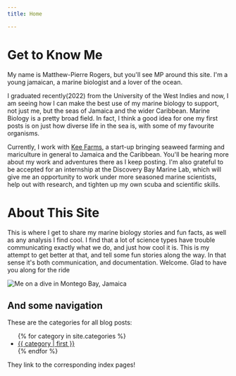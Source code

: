 ```yaml
---
title: Home

---
```

# Get to Know Me

My name is Matthew-Pierre Rogers, but you'll see MP around this site.
I'm a young jamaican, a marine biologist and a lover of the ocean.

I graduated recently(2022) from the University of the West Indies and now, I am seeing how I can make the best use of my marine biology to support, not just me, but the seas of Jamaica and the wider Caribbean.
Marine Biology is a pretty broad field. In fact, I think a good idea for one my first posts is on just how diverse life in the sea is, with some of my favourite organisms.

Currently, I work with [Kee Farms](https://www.keefarms.com/), a start-up bringing seaweed farming and mariculture in general to Jamaica and the Caribbean. 
You'll be hearing more about my work and adventures there as I keep posting. I'm also grateful to be accepted for an internship at the Discovery Bay Marine Lab, 
which will give me an opportunity to work under more seasoned marine scientists, help out with research, and tighten up my own scuba and scientific skills. 

# About This Site
This is where I get to share my marine biology stories and fun facts, as well as any analysis I find cool. I find that a lot of science types have trouble communicating exactly what we do, and just how cool it is. This is my attempt to get better at that, and tell some fun stories along the way.
In that sense it's both communication, and documentation.
Welcome. Glad to have you along for the ride


![Me on a dive in Montego Bay, Jamaica](docs/assets/images/PRCM9724.jpg)

## And some navigation

<p>These are the categories for all blog posts:</p>
<ul>
{% for category in site.categories %}
<li><a href="{{ site.url }}/jekyll/category/{{ category | first | url_encode }}/index.html">{{ category | first }}</a></li>
{% endfor %}
</ul>
<p>They link to the corresponding index pages!</p>



 
